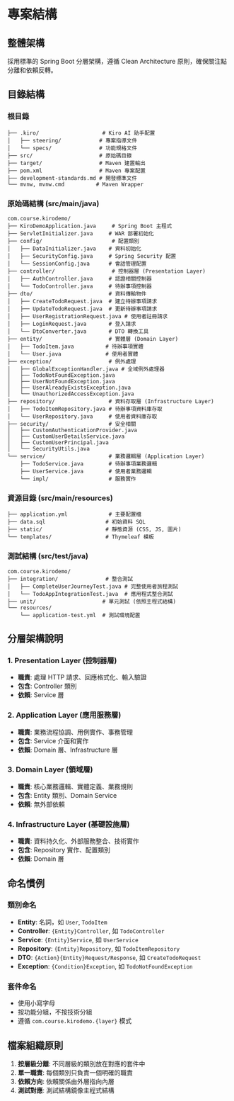 # 專案結構

## 整體架構
採用標準的 Spring Boot 分層架構，遵循 Clean Architecture 原則，確保關注點分離和依賴反轉。

## 目錄結構

### 根目錄
```
├── .kiro/                    # Kiro AI 助手配置
│   ├── steering/            # 專案指導文件
│   └── specs/               # 功能規格文件
├── src/                     # 原始碼目錄
├── target/                  # Maven 建置輸出
├── pom.xml                  # Maven 專案配置
├── development-standards.md # 開發標準文件
└── mvnw, mvnw.cmd          # Maven Wrapper
```

### 原始碼結構 (src/main/java)
```
com.course.kirodemo/
├── KiroDemoApplication.java     # Spring Boot 主程式
├── ServletInitializer.java     # WAR 部署初始化
├── config/                      # 配置類別
│   ├── DataInitializer.java    # 資料初始化
│   ├── SecurityConfig.java     # Spring Security 配置
│   └── SessionConfig.java      # 會話管理配置
├── controller/                  # 控制器層 (Presentation Layer)
│   ├── AuthController.java     # 認證相關控制器
│   └── TodoController.java     # 待辦事項控制器
├── dto/                        # 資料傳輸物件
│   ├── CreateTodoRequest.java  # 建立待辦事項請求
│   ├── UpdateTodoRequest.java  # 更新待辦事項請求
│   ├── UserRegistrationRequest.java # 使用者註冊請求
│   ├── LoginRequest.java       # 登入請求
│   └── DtoConverter.java       # DTO 轉換工具
├── entity/                     # 實體層 (Domain Layer)
│   ├── TodoItem.java          # 待辦事項實體
│   └── User.java              # 使用者實體
├── exception/                  # 例外處理
│   ├── GlobalExceptionHandler.java # 全域例外處理器
│   ├── TodoNotFoundException.java
│   ├── UserNotFoundException.java
│   ├── UserAlreadyExistsException.java
│   └── UnauthorizedAccessException.java
├── repository/                 # 資料存取層 (Infrastructure Layer)
│   ├── TodoItemRepository.java # 待辦事項資料庫存取
│   └── UserRepository.java     # 使用者資料庫存取
├── security/                   # 安全相關
│   ├── CustomAuthenticationProvider.java
│   ├── CustomUserDetailsService.java
│   ├── CustomUserPrincipal.java
│   └── SecurityUtils.java
└── service/                    # 業務邏輯層 (Application Layer)
    ├── TodoService.java        # 待辦事項業務邏輯
    ├── UserService.java        # 使用者業務邏輯
    └── impl/                   # 服務實作
```

### 資源目錄 (src/main/resources)
```
├── application.yml             # 主要配置檔
├── data.sql                   # 初始資料 SQL
├── static/                    # 靜態資源 (CSS, JS, 圖片)
└── templates/                 # Thymeleaf 模板
```

### 測試結構 (src/test/java)
```
com.course.kirodemo/
├── integration/               # 整合測試
│   ├── CompleteUserJourneyTest.java # 完整使用者旅程測試
│   └── TodoAppIntegrationTest.java  # 應用程式整合測試
├── unit/                     # 單元測試 (依照主程式結構)
└── resources/
    └── application-test.yml  # 測試環境配置
```

## 分層架構說明

### 1. Presentation Layer (控制器層)
- **職責**: 處理 HTTP 請求、回應格式化、輸入驗證
- **包含**: Controller 類別
- **依賴**: Service 層

### 2. Application Layer (應用服務層)
- **職責**: 業務流程協調、用例實作、事務管理
- **包含**: Service 介面和實作
- **依賴**: Domain 層、Infrastructure 層

### 3. Domain Layer (領域層)
- **職責**: 核心業務邏輯、實體定義、業務規則
- **包含**: Entity 類別、Domain Service
- **依賴**: 無外部依賴

### 4. Infrastructure Layer (基礎設施層)
- **職責**: 資料持久化、外部服務整合、技術實作
- **包含**: Repository 實作、配置類別
- **依賴**: Domain 層

## 命名慣例

### 類別命名
- **Entity**: 名詞，如 `User`, `TodoItem`
- **Controller**: `{Entity}Controller`, 如 `TodoController`
- **Service**: `{Entity}Service`, 如 `UserService`
- **Repository**: `{Entity}Repository`, 如 `TodoItemRepository`
- **DTO**: `{Action}{Entity}Request/Response`, 如 `CreateTodoRequest`
- **Exception**: `{Condition}Exception`, 如 `TodoNotFoundException`

### 套件命名
- 使用小寫字母
- 按功能分組，不按技術分組
- 遵循 `com.course.kirodemo.{layer}` 模式

## 檔案組織原則
1. **按層級分離**: 不同層級的類別放在對應的套件中
2. **單一職責**: 每個類別只負責一個明確的職責
3. **依賴方向**: 依賴關係由外層指向內層
4. **測試對應**: 測試結構鏡像主程式結構